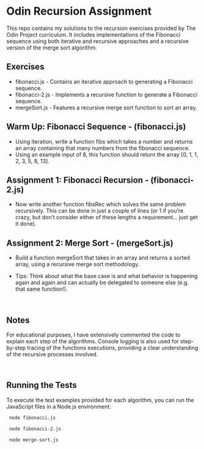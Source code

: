 # Odin Recursion Assignment

This repo contains my solutions to the recursion exercises provided by The Odin Project curriculum.
It includes implementations of the Fibonacci sequence using both iterative and recursive approaches and a recursive version of the merge sort algorithm.
<br>
## Exercises

- fibonacci.js - Contains an iterative approach to generating a Fibonacci sequence.
- fibonacci-2.js - Implements a recursive function to generate a Fibonacci sequence.
- mergeSort.js - Features a recursive merge sort function to sort an array.

## Warm Up: Fibonacci Sequence - (fibonacci.js)

- Using iteration, write a function fibs which takes a number and returns an array containing that many numbers from the fibonacci sequence.
- Using an example input of 8, this function should return the array [0, 1, 1, 2, 3, 5, 8, 13].

## Assignment 1: Fibonacci Recursion - (fibonacci-2.js)

- Now write another function fibsRec which solves the same problem recursively.
This can be done in just a couple of lines (or 1 if you’re crazy, but don’t consider either of these lengths a requirement… just get it done).

## Assignment 2: Merge Sort - (mergeSort.js)

- Build a function mergeSort that takes in an array and returns a sorted array, using a recursive merge sort methodology.

- Tips: Think about what the base case is and what behavior is happening again and again and can actually be delegated to someone else (e.g. that same function!).
<br>

## Notes

For educational purposes, I have extensively commented the code to explain each step of the algorithms. Console logging is also used for step-by-step tracing of the functions executions, providing a clear understanding of the recursive processes involved.

<br>

## Running the Tests

To execute the test examples provided for each algorithm, you can run the JavaScript files in a Node.js environment:

  ```bash
   node fibonacci.js
   ```
  ```bash
   node fibonacci-2.js
   ```
  ```bash
   node merge-sort.js
   ```
